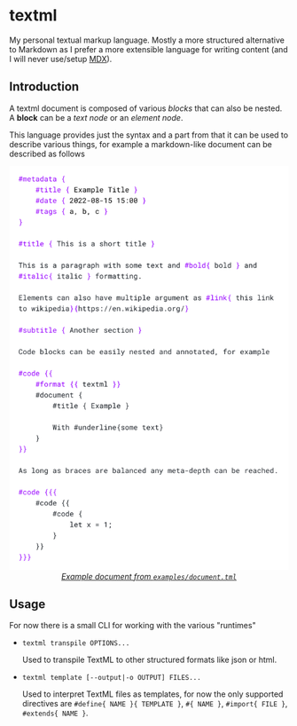 # textml

My personal textual markup language. Mostly a more structured alternative to Markdown as I prefer a more extensible language for writing content (and I will never use/setup [MDX](https://mdxjs.com/)).

## Introduction

A textml document is composed of various _blocks_ that can also be nested. A **block** can be a _text node_ or an _element node_. 

This language provides just the syntax and a part from that it can be used to describe various things, for example a markdown-like document can be described as follows

<p align="center">
<img src="docs/syntax-highlighting-document.png" width="600" alt="example syntax highlighting of a textml document">   
<i><a href="examples/document.tml">Example document from <code>examples/document.tml</code></a></i>
</p>

## Usage

For now there is a small CLI for working with the various "runtimes"

- `textml transpile OPTIONS...`

    Used to transpile TextML to other structured formats like json or html.

- `textml template [--output|-o OUTPUT] FILES...`

    Used to interpret TextML files as templates, for now the only supported directives are `#define{ NAME }{ TEMPLATE }`, `#{ NAME }`, `#import{ FILE }`, `#extends{ NAME }`.


